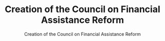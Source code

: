 ---
layout: resources-landing
title: "Creation of the Council on Financial Assistance Reform"
subtitle: "Creation of the Council on Financial Assistance Reform"
external_link: https://obamawhitehouse.archives.gov/sites/default/files/omb/memoranda/2012/m-12-01.pdf
filters: federal-financial-assistance cfr memorandum omb 2012
---